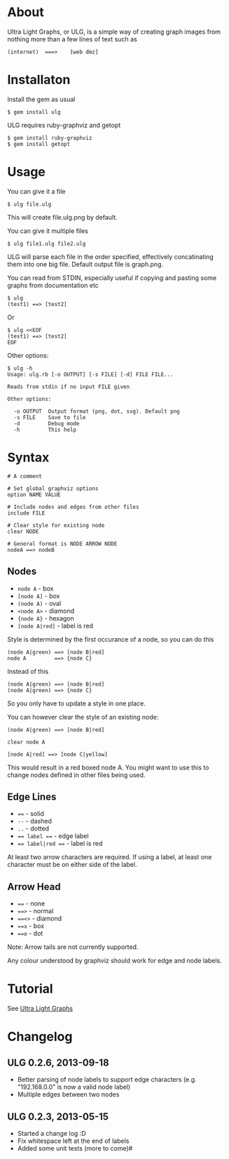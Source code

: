 About
=====

Ultra Light Graphs, or ULG, is a simple way of creating graph images from nothing more than a few lines of text such as

    (internet)	===>	[web dmz]

Installaton
===========

Install the gem as usual

    $ gem install ulg

ULG requires ruby-graphviz and getopt

    $ gem install ruby-graphviz
    $ gem install getopt

Usage
=====

You can give it a file

    $ ulg file.ulg

This will create file.ulg.png by default. 

You can give it multiple files

    $ ulg file1.ulg file2.ulg

ULG will parse each file in the order specified, effectively concatinating them into one big file. Default output file is graph.png.

You can read from STDIN, especially useful if copying and pasting some graphs from documentation etc

    $ ulg
    (test1) ==> [test2]

Or

    $ ulg <<EOF
    (test1) ==> [test2]
    EOF

Other options:

    $ ulg -h
    Usage: ulg.rb [-o OUTPUT] [-s FILE] [-d] FILE FILE...

    Reads from stdin if no input FILE given

    Other options:

      -o OUTPUT  Output format (png, dot, svg). Default png
      -s FILE    Save to file
      -d         Debug mode
      -h         This help

Syntax
======

    # A comment

    # Set global graphviz options
    option NAME VALUE

    # Include nodes and edges from other files
    include FILE

    # Clear style for existing node
    clear NODE

    # General format is NODE ARROW NODE
    nodeA ==> nodeB

Nodes
-----

* `node A` - box
* `[node A]` - box
* `(node A)` - oval
* `<node A>` - diamond
* `{node A}` - hexagon
* `[node A|red]` - label is red

Style is determined by the first occurance of a node, so you can do this

    (node A|green) ==> [node B|red]
    node A         ==> {node C}

Instead of this

    (node A|green) ==> [node B|red]
    (node A|green) ==> {node C}
   
So you only have to update a style in one place.

You can however clear the style of an existing node:

    (node A|green) ==> [node B|red]

    clear node A

    [node A|red] ==> [node C|yellow]

This would result in a red boxed node A. You might want to use this to change nodes defined in other files being used.

Edge Lines
----------

* `==` - solid
* `--` - dashed
* `..` - dotted
* `== label ==` - edge label
* `== label|red ==` - label is red

At least two arrow characters are required. If using a label, at least one character must be on either side of the label.

Arrow Head
----------

* `==` - none
* `==>` - normal
* `==<>` - diamond
* `==x` - box
* `==o` - dot

Note: Arrow tails are not currently supported.

Any colour understood by graphviz should work for edge and node labels.

Tutorial
========

See [Ultra Light Graphs](http://blog.0x10.co.uk/2013/03/ultra-light-graphs-ulg.html)

Changelog
=========

ULG 0.2.6, 2013-09-18
---------------------

* Better parsing of node labels to support edge characters (e.g. "192.168.0.0" is now a valid node label)
* Multiple edges between two nodes

ULG 0.2.3, 2013-05-15
---------------------

* Started a change log :D
* Fix whitespace left at the end of labels
* Added some unit tests (more to come)#


